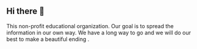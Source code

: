 ## Hi there 👋

This non-profit educational organization. Our goal is to spread the information in our own way. We have a long way to go and we will do our best to make a beautiful ending . 




